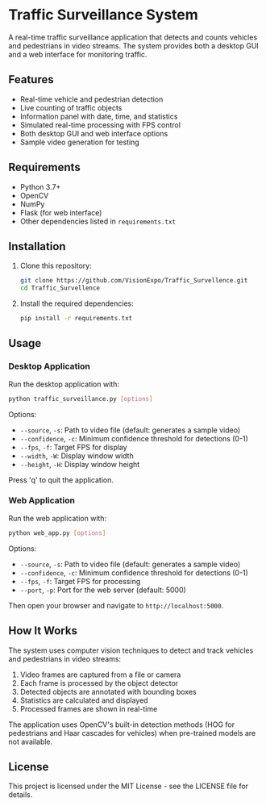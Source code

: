 # Traffic Surveillance System

A real-time traffic surveillance application that detects and counts vehicles and pedestrians in video streams. The system provides both a desktop GUI and a web interface for monitoring traffic.

## Features

- Real-time vehicle and pedestrian detection
- Live counting of traffic objects
- Information panel with date, time, and statistics
- Simulated real-time processing with FPS control
- Both desktop GUI and web interface options
- Sample video generation for testing

## Requirements

- Python 3.7+
- OpenCV
- NumPy
- Flask (for web interface)
- Other dependencies listed in `requirements.txt`

## Installation

1. Clone this repository:

   ```bash
   git clone https://github.com/VisionExpo/Traffic_Survellence.git
   cd Traffic_Survellence
   ```

2. Install the required dependencies:

   ```bash
   pip install -r requirements.txt
   ```

## Usage

### Desktop Application

Run the desktop application with:

```bash
python traffic_surveillance.py [options]
```

Options:

- `--source`, `-s`: Path to video file (default: generates a sample video)
- `--confidence`, `-c`: Minimum confidence threshold for detections (0-1)
- `--fps`, `-f`: Target FPS for display
- `--width`, `-W`: Display window width
- `--height`, `-H`: Display window height

Press 'q' to quit the application.

### Web Application

Run the web application with:

```bash
python web_app.py [options]
```

Options:

- `--source`, `-s`: Path to video file (default: generates a sample video)
- `--confidence`, `-c`: Minimum confidence threshold for detections (0-1)
- `--fps`, `-f`: Target FPS for processing
- `--port`, `-p`: Port for the web server (default: 5000)

Then open your browser and navigate to `http://localhost:5000`.

## How It Works

The system uses computer vision techniques to detect and track vehicles and pedestrians in video streams:

1. Video frames are captured from a file or camera
2. Each frame is processed by the object detector
3. Detected objects are annotated with bounding boxes
4. Statistics are calculated and displayed
5. Processed frames are shown in real-time

The application uses OpenCV's built-in detection methods (HOG for pedestrians and Haar cascades for vehicles) when pre-trained models are not available.

## License

This project is licensed under the MIT License - see the LICENSE file for details.
